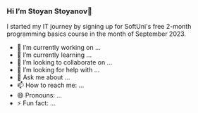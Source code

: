 ### Hi I’m Stoyan Stoyanov👋

I started my IT journey by signing up for SoftUni's free 2-month programming basics course in the month of September 2023.

- 🔭 I’m currently working on ...
- 🌱 I’m currently learning ...
- 👯 I’m looking to collaborate on ...
- 🤔 I’m looking for help with ...
- 💬 Ask me about ...
- 📫 How to reach me: ...
- 😄 Pronouns: ...
- ⚡ Fun fact: ...
  

